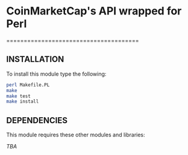 # CoinMarketCap's API wrapped for Perl
======================================

## INSTALLATION

To install this module type the following:

```bash
perl Makefile.PL
make
make test
make install
```

## DEPENDENCIES

This module requires these other modules and libraries:

  _TBA_

